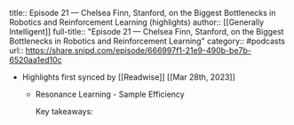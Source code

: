 title:: Episode 21 —  Chelsea Finn, Stanford, on the Biggest Bottlenecks in Robotics and Reinforcement Learning (highlights)
author:: [[Generally Intelligent]]
full-title:: "Episode 21 —  Chelsea Finn, Stanford, on the Biggest Bottlenecks in Robotics and Reinforcement Learning"
category:: #podcasts
url:: https://share.snipd.com/episode/666997f1-21e9-490b-be7b-6520aa1ed10c

- Highlights first synced by [[Readwise]] [[Mar 28th, 2023]]
	- Resonance Learning - Sample Efficiency
	  
	  Key takeaways: